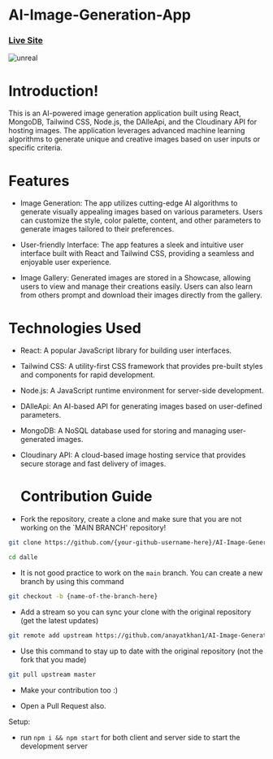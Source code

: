 # AI-Image-Generation-App


### [Live Site](https://theshowcaseai.netlify.app/)

![unreal](https://github.com/anayatkhan1/AI-Image-Generation-App/assets/73161735/39755a18-2a07-4834-82bd-59a87bdb94e8)

# Introduction!

This is an AI-powered image generation application built using React, MongoDB, Tailwind CSS, Node.js, the DAlleApi, and the Cloudinary API for hosting images. 
The application leverages advanced machine learning algorithms to generate unique and creative images based on user inputs or specific criteria.

 # Features
 
- Image Generation: The app utilizes cutting-edge AI algorithms to generate visually appealing images based on various parameters. Users can customize the style, color palette, content, and other parameters to generate images tailored to their preferences.
 
- User-friendly Interface: The app features a sleek and intuitive user interface built with React and Tailwind CSS, providing a seamless and enjoyable user experience.

- Image Gallery: Generated images are stored in a Showcase, allowing users to view and manage their creations easily. Users can also learn from others prompt and download their images directly from the gallery.

# Technologies Used

- React: A popular JavaScript library for building user interfaces.
  
- Tailwind CSS: A utility-first CSS framework that provides pre-built styles and components for rapid development.
  
- Node.js: A JavaScript runtime environment for server-side development.
  
- DAlleApi: An AI-based API for generating images based on user-defined parameters.
  
- MongoDB: A NoSQL database used for storing and managing user-generated images.
  
- Cloudinary API: A cloud-based image hosting service that provides secure storage and fast delivery of images.

  # Contribution Guide

- Fork the repository, create a clone and make sure that you are not working on the `MAIN BRANCH' repository!

```bash
git clone https://github.com/{your-github-username-here}/AI-Image-Generation-App.git
```

```bash
cd dalle
```

- It is not good practice to work on the `main` branch. You can create a new branch by using this command

```bash
git checkout -b {name-of-the-branch-here}
```

- Add a stream so you can sync your clone with the original repository (get the latest updates)

```bash
git remote add upstream https://github.com/anayatkhan1/AI-Image-Generation-App.git
```

- Use this command to stay up to date with the original repository (not the fork that you made)

```bash
git pull upstream master
```

- Make your contribution too :)

- Open a Pull Request also.

Setup:
- run ```npm i && npm start``` for both client and server side to start the development server
